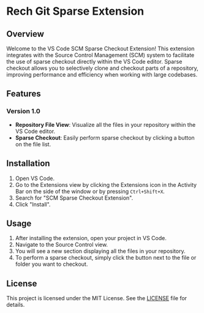# Rech Git Sparse Extension

## Overview

Welcome to the VS Code SCM Sparse Checkout Extension! This extension integrates with the Source Control Management (SCM) system to facilitate the use of sparse checkout directly within the VS Code editor. Sparse checkout allows you to selectively clone and checkout parts of a repository, improving performance and efficiency when working with large codebases.

## Features

### Version 1.0

- **Repository File View**: Visualize all the files in your repository within the VS Code editor.
- **Sparse Checkout**: Easily perform sparse checkout by clicking a button on the file list.

## Installation

1. Open VS Code.
2. Go to the Extensions view by clicking the Extensions icon in the Activity Bar on the side of the window or by pressing `Ctrl+Shift+X`.
3. Search for "SCM Sparse Checkout Extension".
4. Click "Install".

## Usage

1. After installing the extension, open your project in VS Code.
2. Navigate to the Source Control view.
3. You will see a new section displaying all the files in your repository.
4. To perform a sparse checkout, simply click the button next to the file or folder you want to checkout.

## License

This project is licensed under the MIT License. See the [LICENSE](LICENSE) file for details.
